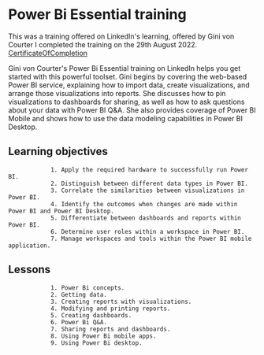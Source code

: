 # Power Bi Essential training

  This was a training offered on LinkedIn's learning, offered by Gini von Courter
  I completed the training on the 29th August 2022.
  [CertificateOfCompletion](uhttps://www.linkedin.com/learning/certificates/6f1788c6bb97759bef3d5ec476a13330afbc4eebb21e362ee52b0738a16bb033?trk=share_certificaterl)
 
      
  Gini von Courter's Power Bi Essential training on LinkedIn helps you get started with this powerful toolset. 
  Gini begins by covering the web-based Power BI service, explaining how to import data, create visualizations, and arrange those visualizations into reports. 
  She discusses how to pin visualizations to dashboards for sharing, as well as how to ask questions about your data with Power BI Q&A. 
  She also provides coverage of Power BI Mobile and shows how to use the data modeling capabilities in Power BI Desktop.

   ## Learning objectives
```
            1. Apply the required hardware to successfully run Power BI.
            2. Distinguish between different data types in Power BI.
            3. Correlate the similarities between visualizations in Power BI.
            4. Identify the outcomes when changes are made within Power BI and Power BI Desktop.
            5. Differentiate between dashboards and reports within Power BI.
            6. Determine user roles within a workspace in Power BI.
            7. Manage workspaces and tools within the Power BI mobile application.
```

   ## Lessons
```
            1. Power Bi concepts.
            2. Getting data.
            3. Creating reports with visualizations.
            4. Modifying and printing reports.
            5. Creating dashboards.
            6. Power Bi Q&A.
            7. Sharing reports and dashboards.
            8. Using Power Bi mobile apps.
            9. Using Power Bi desktop.
```
